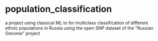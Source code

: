# population_classification
a project using classical ML to for multiclass classification of different ethnic populations in Russia using the open SNP dataset of the "Russian Genome" project
